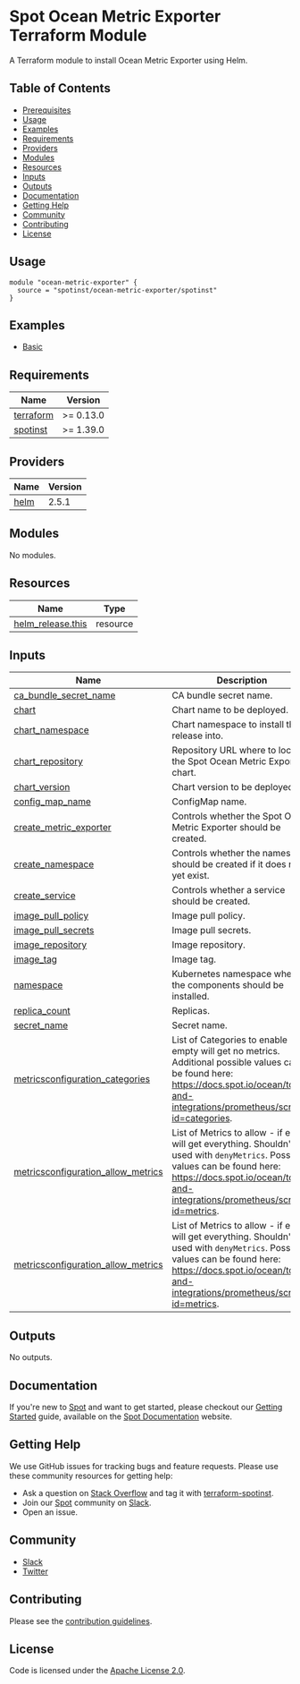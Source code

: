 # Spot Ocean Metric Exporter Terraform Module

A Terraform module to install Ocean Metric Exporter using Helm.

## Table of Contents

- [Prerequisites](#prerequisites)
- [Usage](#usage)
- [Examples](#examples)
- [Requirements](#requirements)
- [Providers](#providers)
- [Modules](#modules)
- [Resources](#resources)
- [Inputs](#inputs)
- [Outputs](#outputs)
- [Documentation](#documentation)
- [Getting Help](#getting-help)
- [Community](#community)
- [Contributing](#contributing)
- [License](#license)

## Usage

```hcl
module "ocean-metric-exporter" {
  source = "spotinst/ocean-metric-exporter/spotinst"
}
```

## Examples

- [Basic](examples/basic)

<!-- BEGINNING OF PRE-COMMIT-TERRAFORM DOCS HOOK -->
## Requirements

| Name | Version |
|------|---------|
| <a name="requirement_terraform"></a> [terraform](#requirement\_terraform) | >= 0.13.0 |
| <a name="requirement_spotinst"></a> [spotinst](#requirement\_spotinst) | >= 1.39.0 |

## Providers

| Name | Version |
|------|---------|
| <a name="provider_helm"></a> [helm](#provider\_helm) | 2.5.1 |

## Modules

No modules.

## Resources

| Name | Type |
|------|------|
| [helm_release.this](https://registry.terraform.io/providers/hashicorp/helm/latest/docs/resources/release) | resource |

## Inputs

| Name | Description | Type | Default | Required |
|------|-------------|------|---------|:--------:|
| <a name="input_ca_bundle_secret_name"></a> [ca\_bundle\_secret\_name](#input\_ca\_bundle\_secret\_name) | CA bundle secret name. | `string` | `null` | no |
| <a name="input_chart"></a> [chart](#input\_chart) | Chart name to be deployed. | `string` | `"ocean-metric-exporter"` | no |
| <a name="input_chart_namespace"></a> [chart\_namespace](#input\_chart\_namespace) | Chart namespace to install the release into. | `string` | `"spot-system"` | no |
| <a name="input_chart_repository"></a> [chart\_repository](#input\_chart\_repository) | Repository URL where to locate the Spot Ocean Metric Exporter chart. | `string` | `"https://charts.spot.io"` | no |
| <a name="input_chart_version"></a> [chart\_version](#input\_chart\_version) | Chart version to be deployed. | `string` | `"1.0.0"` | no |
| <a name="input_config_map_name"></a> [config\_map\_name](#input\_config\_map\_name) | ConfigMap name. | `string` | `null` | no |
| <a name="input_create_metric_exporter"></a> [create\_metric\_exporter](#input\_create\_metric\_exporter) | Controls whether the Spot Ocean Metric Exporter should be created. | `bool` | `true` | no |
| <a name="input_create_namespace"></a> [create\_namespace](#input\_create\_namespace) | Controls whether the namespace should be created if it does not yet exist. | `bool` | `true` | no |
| <a name="input_create_service"></a> [create\_service](#input\_create\_service) | Controls whether a service should be created. | `bool` | `null` | no |
| <a name="input_image_pull_policy"></a> [image\_pull\_policy](#input\_image\_pull\_policy) | Image pull policy. | `string` | `null` | no |
| <a name="input_image_pull_secrets"></a> [image\_pull\_secrets](#input\_image\_pull\_secrets) | Image pull secrets. | `string` | `null` | no |
| <a name="input_image_repository"></a> [image\_repository](#input\_image\_repository) | Image repository. | `string` | `null` | no |
| <a name="input_image_tag"></a> [image\_tag](#input\_image\_tag) | Image tag. | `string` | `null` | no |
| <a name="input_namespace"></a> [namespace](#input\_namespace) | Kubernetes namespace where the components should be installed. | `string` | `null` | no |
| <a name="input_replica_count"></a> [replica\_count](#input\_replica\_count) | Replicas. | `number` | `null` | no |
| <a name="input_secret_name"></a> [secret\_name](#input\_secret\_name) | Secret name. | `string` | `null` | no |
| <a name="input_metricsconfiguration_categories"></a> [metricsconfiguration\_categories](#input\_metricsconfiguration\_categories) | List of Categories to enable - if empty will get no metrics. Additional possible values can be found here: https://docs.spot.io/ocean/tools-and-integrations/prometheus/scrape?id=categories. | `Array[string]` | `["scaling"]` | no |
| <a name="input_metricsconfiguration_allow_metrics"></a> [metricsconfiguration\_allow_metrics](#input\_metricsconfiguration\_categories) | List of Metrics to allow - if empty will get everything. Shouldn't be used with `denyMetrics`. Possible values can be found here: https://docs.spot.io/ocean/tools-and-integrations/prometheus/scrape?id=metrics. | `Array[string]` | `null` | no |
| <a name="input_metricsconfiguration_allow_metrics"></a> [metricsconfiguration\_allow_metrics](#input\_metricsconfiguration\_categories) | List of Metrics to allow - if empty will get everything. Shouldn't be used with `denyMetrics`. Possible values can be found here: https://docs.spot.io/ocean/tools-and-integrations/prometheus/scrape?id=metrics. | `Array[string]` | `null` | no |

## Outputs

No outputs.
<!-- END OF PRE-COMMIT-TERRAFORM DOCS HOOK -->

## Documentation

If you're new to [Spot](https://spot.io/) and want to get started, please checkout our [Getting Started](https://docs.spot.io/connect-your-cloud-provider/) guide, available on the [Spot Documentation](https://docs.spot.io/) website.

## Getting Help

We use GitHub issues for tracking bugs and feature requests. Please use these community resources for getting help:

- Ask a question on [Stack Overflow](https://stackoverflow.com/) and tag it with [terraform-spotinst](https://stackoverflow.com/questions/tagged/terraform-spotinst/).
- Join our [Spot](https://spot.io/) community on [Slack](http://slack.spot.io/).
- Open an issue.

## Community

- [Slack](http://slack.spot.io/)
- [Twitter](https://twitter.com/spot_hq/)

## Contributing

Please see the [contribution guidelines](.github/CONTRIBUTING.md).

## License

Code is licensed under the [Apache License 2.0](LICENSE).
